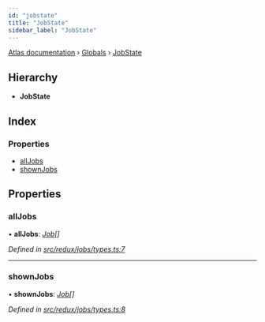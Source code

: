 ```yaml
---
id: "jobstate"
title: "JobState"
sidebar_label: "JobState"
---
```


[Atlas documentation](../index.md) › [Globals](../globals.md) › [JobState](jobstate.md)

## Hierarchy

* **JobState**

## Index

### Properties

* [allJobs](jobstate.md#alljobs)
* [shownJobs](jobstate.md#shownjobs)

## Properties

###  allJobs

• **allJobs**: *[Job](job.md)[]*

*Defined in [src/redux/jobs/types.ts:7](https://github.com/chronark/atlas/blob/0e3b309/src/redux/jobs/types.ts#L7)*

___

###  shownJobs

• **shownJobs**: *[Job](job.md)[]*

*Defined in [src/redux/jobs/types.ts:8](https://github.com/chronark/atlas/blob/0e3b309/src/redux/jobs/types.ts#L8)*
